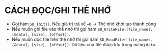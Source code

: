 # **CÁCH ĐỌC/GHI THẺ NHỚ**
- Gọi hàm `SD_Init()`. Nếu giá trị trả về `=0` -> Thẻ nhớ khởi tạo thành công
- Nếu muốn ghi file vào thẻ nhớ thì gọi hàm `SD_WriteFile([file_name], [&data], [size], [offset])`.
- Nếu muốn đọc file trên thẻ nhớ thì gọi hàm `SD_ReadFile([file_name], [&data], [size], [offset])`. Dữ liệu của file được lưu trong mảng `data`.